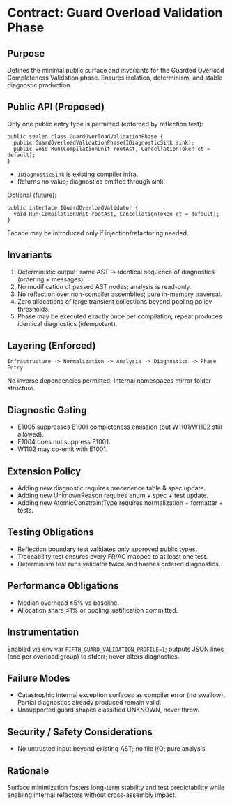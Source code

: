 # Contract: Guard Overload Validation Phase

## Purpose
Defines the minimal public surface and invariants for the Guarded Overload Completeness Validation phase. Ensures isolation, determinism, and stable diagnostic production.

## Public API (Proposed)
Only one public entry type is permitted (enforced by reflection test):
```
public sealed class GuardOverloadValidationPhase {
  public GuardOverloadValidationPhase(IDiagnosticSink sink);
  public void Run(CompilationUnit rootAst, CancellationToken ct = default);
}
```
- `IDiagnosticSink` is existing compiler infra.
- Returns no value; diagnostics emitted through sink.

Optional (future):
```
public interface IGuardOverloadValidator {
  void Run(CompilationUnit rootAst, CancellationToken ct = default);
}
```
Facade may be introduced only if injection/refactoring needed.

## Invariants
1. Deterministic output: same AST → identical sequence of diagnostics (ordering + messages).
2. No modification of passed AST nodes; analysis is read-only.
3. No reflection over non-compiler assemblies; pure in-memory traversal.
4. Zero allocations of large transient collections beyond pooling policy thresholds.
5. Phase may be executed exactly once per compilation; repeat produces identical diagnostics (idempotent).

## Layering (Enforced)
```
Infrastructure -> Normalization -> Analysis -> Diagnostics -> Phase Entry
```
No inverse dependencies permitted. Internal namespaces mirror folder structure.

## Diagnostic Gating
- E1005 suppresses E1001 completeness emission (but W1101/W1102 still allowed).
- E1004 does not suppress E1001.
- W1102 may co-emit with E1001.

## Extension Policy
- Adding new diagnostic requires precedence table & spec update.
- Adding new UnknownReason requires enum + spec + test update.
- Adding new AtomicConstraintType requires normalization + formatter + tests.

## Testing Obligations
- Reflection boundary test validates only approved public types.
- Traceability test ensures every FR/AC mapped to at least one test.
- Determinism test runs validator twice and hashes ordered diagnostics.

## Performance Obligations
- Median overhead ≤5% vs baseline.
- Allocation share ≤1% or pooling justification committed.

## Instrumentation
Enabled via env var `FIFTH_GUARD_VALIDATION_PROFILE=1`; outputs JSON lines (one per overload group) to stderr; never alters diagnostics.

## Failure Modes
- Catastrophic internal exception surfaces as compiler error (no swallow). Partial diagnostics already produced remain valid.
- Unsupported guard shapes classified UNKNOWN, never throw.

## Security / Safety Considerations
- No untrusted input beyond existing AST; no file I/O; pure analysis.

## Rationale
Surface minimization fosters long-term stability and test predictability while enabling internal refactors without cross-assembly impact.
